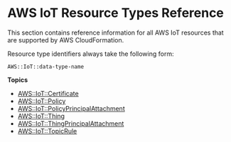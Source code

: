 # AWS IoT Resource Types Reference<a name="cfn-reference-iot"></a>

This section contains reference information for all AWS IoT resources that are supported by AWS CloudFormation\.

Resource type identifiers always take the following form:

```
AWS::IoT::data-type-name
```

**Topics**
+ [AWS::IoT::Certificate](aws-resource-iot-certificate.md)
+ [AWS::IoT::Policy](aws-resource-iot-policy.md)
+ [AWS::IoT::PolicyPrincipalAttachment](aws-resource-iot-policyprincipalattachment.md)
+ [AWS::IoT::Thing](aws-resource-iot-thing.md)
+ [AWS::IoT::ThingPrincipalAttachment](aws-resource-iot-thingprincipalattachment.md)
+ [AWS::IoT::TopicRule](aws-resource-iot-topicrule.md)